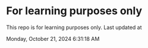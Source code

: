 # For learning purposes only
This repo is for learning purposes only.
Last updated at

Monday, October 21, 2024 6:31:18 AM

